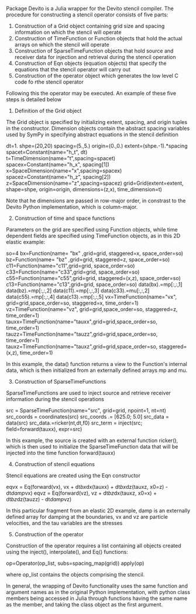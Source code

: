 Package Devito is a Julia wrapper for the Devito stencil compiler. The procedure for constructing a stencil operator consists of five parts:

1. Construction of a Grid object containing grid size and spacing information on which the stencil will operate
2. Construction of TimeFunction or Function objects that hold the actual arrays on which the stencil will operate
3. Construction of SparseTimeFunction objects that hold source and receiver data for injection and retrieval during the stencil operation
4. Construction of Eqn objects (equation objects) that specify the equations that the stencil operator will carry out
5. Construction of the operator object which generates the low level C code fo rthe stencil operator

Following this the operator may be executed. An example of these five steps is detailed below

1. Definition of the Grid object

The Grid object is specified by initializing extent, spacing, and origin tuples in the constructor. Dimension objects contain the 
abstract spacing variables used by SymPy in specifying abstract equations in the stencil definition

  dt=1.
  shpe=(20,20)
  spacing=(5.,5.)
  origin=(0.,0.)
  extent=(shpe.-1).*spacing
  spacet=Constant(name="h_t", dt) 
  t=TimeDimension(name="t",spacing=spacet)
  spacex=Constant(name="h_x", spacing[1]) 
  x=SpaceDimension(name="x",spacing=spacex)
  spacez=Constant(name="h_z", spacing[2])
  z=SpaceDimension(name="z",spacing=spacez)
  grid=Grid(extent=extent, shape=shpe, origin=origin, dimensions=(z,x), time_dimension=t)

  Note that he dimensions are passed in row-major order, in constrast to the Devito Python implementation, which is column-major.

  2. Construction of time and space functions

Parameters on the grid are specified using Function objects, while time dependent fields are specified using TimeFunction objects, 
as in this 2D elastic example:

so=4
bx=Function(name= "bx" ,grid=grid, staggered=x,     space_order=so)
bz=Function(name= "bz" ,grid=grid, staggered=z,     space_order=so)
c11=Function(name="c11",grid=grid, space_order=so)
c33=Function(name="c33",grid=grid, space_order=so)
c55=Function(name="c55",grid=grid, staggered=(x,z), space_order=so)
c13=Function(name="c13",grid=grid, space_order=so)
data(bx).=mp[:,:,1]
data(bz).=mp[:,:,2]
data(c11).=mp[:,:,3]
data(c33).=mu[:,:,2]
data(c55).=mp[:,:,4]
data(c13).=mp[:,:,5]
vx=TimeFunction(name="vx",      grid=grid,space_order=so, staggered=x, time_order=1)
vz=TimeFunction(name="vz",      grid=grid,space_order=so, staggered=z, time_order=1)
tauxx=TimeFunction(name="tauxx",grid=grid,space_order=so,                  time_order=1)
tauzz=TimeFunction(name="tauzz",grid=grid,space_order=so,                  time_order=1)
tauxz=TimeFunction(name="tauxz",grid=grid,space_order=so, staggered=(x,z), time_order=1)

  
In this example, the data() function returns a view to the Function's internal data, which is then initialized from an externally defined arrays mp and mu.

3. Construction of  SparseTimeFunctions

SparseTimeFunctions are used to inject source and retrieve receiver information during the stencil operations

src = SparseTimeFunction(name="src", grid=grid, npoint=1, nt=nt)
src_coords = coordinates(src)
src_coords .= [625.0; 5.0]
src_data = data(src)
src_data.=ricker(nt,dt,f0)
src_term = inject(src; field=forward(tauxx), expr=src)

In this example, the source is created with an external function ricker(), which is then used to initialize the SparseTimeFunction data that will be injected into the
time function forward(tauxx)

4. Construction of  stencil equations

Stencil equations are created using the Eqn constructor 

eqvx = Eq(forward(vx), vx + dt*bx*dx(tauxx) + dt*bx*dz(tauxz, x0=z) - dt*damp*vx)
eqvz = Eq(forward(vz), vz + dt*bz*dx(tauxz, x0=x) + dt*bz*dz(tauzz) - dt*damp*vz)

In this particular fragment from an elastic 2D example, damp is an externally defined array for damping at the boundaries, vx and vz are particle velocities, and the tau variables are the stresses 

5. Construction of the operator

Construction of the operator requires a list containing all objects created using the inject(), interpolate(), and Eq() functions:

op=Operator(op_list, subs=spacing_map(grid))
apply(op)

where op_list contains the objects comprising the stencil.

In general, the wrapping of Devito functionality uses the same function and argument names as in the original Python implementation, with 
python class members being accessed in Julia through functions having the same name as the member, and taking the class object as the first argument.


